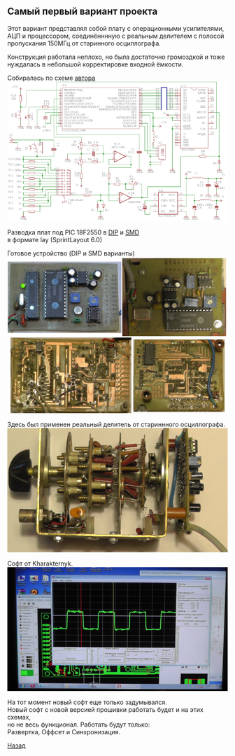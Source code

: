 ## Самый первый вариант проекта

Этот вариант представлял собой плату с операционными усилителями,  
АЦП и процессором, соединённнную с реальным делителем с полосой  
пропускания 150МГц от старинного осциллографа. 

Конструкция работала неплохо, но была достаточно громоздкой и тоже  
нуждалась в небольшой корректировке входной ёмкости.  

Собиралась по схеме [автора][id_Stanson]  
![picSc][Scheme]

Разводка плат под PIC 18F2550 в [DIP][DIP_Lay] и [SMD][SMD_Lay]  
в формате lay (SprintLayout 6.0)  

Готовое устройство (DIP и SMD варианты)  
![picT][PicT]
![picB][PicB]

Здесь был применен реальный делитель от стариннного осциллографа.  
![picD][PicD]

Софт от Kharakternyk.  
![picSoft][PicSoft]

На тот момент новый софт еще только задумывался.  
Новый софт с новой версией прошивки работать будет и на этих схемах,  
но не весь функционал. Работать будут только:  
Развертка, Оффсет и Синхронизация.


[Назад][id_Back]



[id_Stanson]:http://www.stanson.ch/index.php?page=proj&proj=USB-oscope
[Scheme]:Screens/USB-oscope.png
[picT]:Screens/DIP-SMD-Top.png
[picB]:Screens/DIP-SMD-Back.png
[picD]:Screens/S5450008.JPG
[picSoft]:Screens/S5310003.JPG
[DIP_Lay]:Screens/DIP/Oscilloskope-18F2550-DIP.lay
[SMD_Lay]:Screens/SMD/Oscilloskope-18F2550-50K.lay
[id_Back]:../